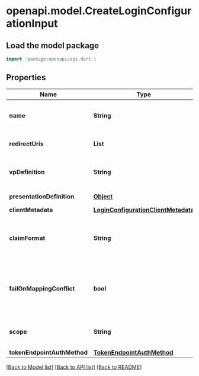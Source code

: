 # openapi.model.CreateLoginConfigurationInput

## Load the model package

```dart
import 'package:openapi/api.dart';
```

## Properties

| Name                        | Type                                                                        | Description                                                                 | Notes                        |
| --------------------------- | --------------------------------------------------------------------------- | --------------------------------------------------------------------------- | ---------------------------- |
| **name**                    | **String**                                                                  | User defined login configuration name                                       |
| **redirectUris**            | **List<String>**                                                            | OAuth 2.0 Redirect URIs                                                     | [default to const []]        |
| **vpDefinition**            | **String**                                                                  | VP definition in JSON stringify format                                      | [optional]                   |
| **presentationDefinition**  | [**Object**](.md)                                                           | Presentation Definition                                                     | [optional]                   |
| **clientMetadata**          | [**LoginConfigurationClientMetadata**](LoginConfigurationClientMetadata.md) |                                                                             | [optional]                   |
| **claimFormat**             | **String**                                                                  | ID token claims output format. Default is array.                            | [optional]                   |
| **failOnMappingConflict**   | **bool**                                                                    | Interrupts login process if duplications of data fields names will be found | [optional] [default to true] |
| **scope**                   | **String**                                                                  | List of groups separated by space                                           | [optional]                   |
| **tokenEndpointAuthMethod** | [**TokenEndpointAuthMethod**](TokenEndpointAuthMethod.md)                   |                                                                             | [optional]                   |

[[Back to Model list]](../README.md#documentation-for-models) [[Back to API list]](../README.md#documentation-for-api-endpoints) [[Back to README]](../README.md)
